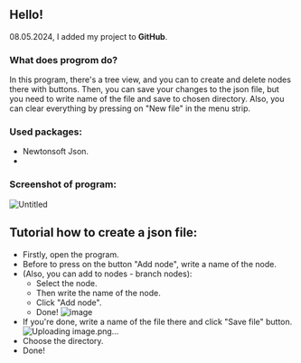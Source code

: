 ## Hello!
08.05.2024, I added my project to **GitHub**.

### What does progrom do?
In this program, there's a tree view, and you can to create and delete nodes there with buttons. Then, you can save your changes to the json file, but you need to write name of the file and save to chosen directory. Also, you can clear everything by pressing on "New file" in the menu strip.

### Used packages:
- Newtonsoft Json.
- 
### Screenshot of program:
![Untitled](https://github.com/MaxDubinsky/json-manager/assets/112071690/6d618d22-a044-48a4-ba21-e2de8a4ab301)



## Tutorial how to create a json file:
- Firstly, open the program.
- Before to press on the button "Add node", write a name of the node.
- (Also, you can add to nodes - branch nodes):
    - Select the node.
    - Then write the name of the node.
    - Click "Add node".
    - Done!
  ![image](https://github.com/MaxDubinsky/json-manager/assets/112071690/b616dc96-d499-41cf-a6ba-a4295a60633b)
- If you're done, write a name of the file there and click "Save file" button.![Uploading image.png…]()
- Choose the directory.
- Done!
